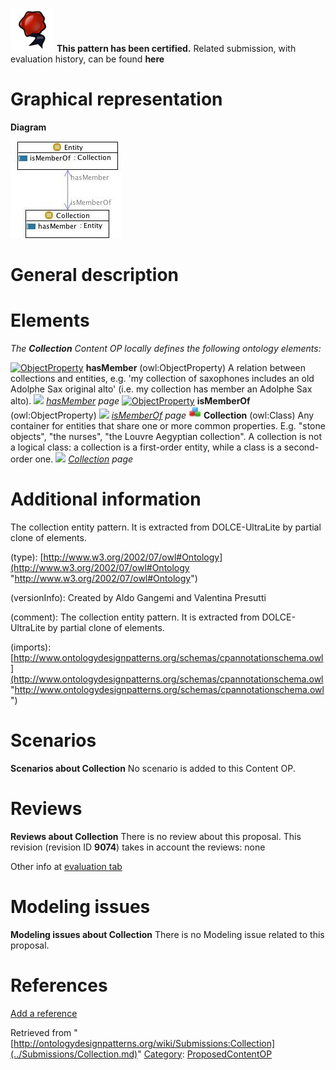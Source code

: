 [![](../images/thumb/b/b5/Certified.png/70px-Certified.png)](../Image/Certified.png.md "Certified.png") __This pattern has been certified.__
Related submission, with evaluation history, can be found __here__





#  Graphical representation


__Diagram__




[![Image:Collectionentity.jpg](../images/0/03/Collectionentity.jpg)](../Image/Collectionentity.jpg.md "Image:Collectionentity.jpg")




#  General description


  




#  Elements


_The __Collection__ Content OP locally defines the following ontology elements:_



[![ObjectProperty](../../images/thumb/c/c3/ObjectProperty.gif/20px-ObjectProperty.gif)](../Image/ObjectProperty.gif.md "ObjectProperty") __hasMember__ (owl:ObjectProperty) A relation between collections and entities, e.g. 'my collection of saxophones includes an old Adolphe Sax original alto' (i.e. my collection has member an Adolphe Sax alto). 
 [![](../../../images/thumb/8/87/ArrowRight.gif/11px-ArrowRight.gif)](../Image/ArrowRight.gif.md "ArrowRight.gif") _[hasMember](../Submissions/Collection/hasMember.md "Submissions:Collection/hasMember") page_
[![ObjectProperty](../../images/thumb/c/c3/ObjectProperty.gif/20px-ObjectProperty.gif)](../Image/ObjectProperty.gif.md "ObjectProperty") __isMemberOf__ (owl:ObjectProperty) 
 [![](../../../images/thumb/8/87/ArrowRight.gif/11px-ArrowRight.gif)](../Image/ArrowRight.gif.md "ArrowRight.gif") _[isMemberOf](../Submissions/Collection/isMemberOf.md "Submissions:Collection/isMemberOf") page_
[![Class](../images/thumb/2/27/Class.gif/20px-Class.gif)](../Image/Class.gif.md "Class") __Collection__ (owl:Class) Any container for entities that share one or more common properties. E.g. "stone objects", "the nurses", "the Louvre Aegyptian collection". A collection is not a logical class: a collection is a first-order entity, while a class is a second-order one. 
 [![](../../../images/thumb/8/87/ArrowRight.gif/11px-ArrowRight.gif)](../Image/ArrowRight.gif.md "ArrowRight.gif") _[Collection](../Submissions/Collection/Collection.md "Submissions:Collection/Collection") page_
#  Additional information


The collection entity pattern. 
It is extracted from DOLCE-UltraLite by partial clone of elements.


(type): [http://www.w3.org/2002/07/owl#Ontology](http://www.w3.org/2002/07/owl#Ontology "http://www.w3.org/2002/07/owl#Ontology")


(versionInfo): Created by Aldo Gangemi and Valentina Presutti


(comment): The collection entity pattern. 
It is extracted from DOLCE-UltraLite by partial clone of elements.


(imports): [http://www.ontologydesignpatterns.org/schemas/cpannotationschema.owl](http://www.ontologydesignpatterns.org/schemas/cpannotationschema.owl "http://www.ontologydesignpatterns.org/schemas/cpannotationschema.owl")



#  Scenarios



__Scenarios about Collection__
No scenario is added to this Content OP.




#  Reviews



__Reviews about Collection__
There is no review about this proposal.
This revision (revision ID __9074__) takes in account the reviews: none


Other info at [evaluation tab](http://ontologydesignpatterns.org/wiki/index.php?title=Submissions:Collection&action=evaluation "http://ontologydesignpatterns.org/wiki/index.php?title=Submissions:Collection&action=evaluation")




  




#  Modeling issues



__Modeling issues about Collection__
There is no Modeling issue related to this proposal.




  




#  References


[Add a reference](index.php@title=Odp%253AAdd_reference&subject=../Submissions/Collection.md "http://ontologydesignpatterns.org/wiki/index.php?title=Odp:Add_reference&subject=Submissions%3ACollection")


  






Retrieved from "[http://ontologydesignpatterns.org/wiki/Submissions:Collection](../Submissions/Collection.md)"
 [Category](http://ontologydesignpatterns.org/wiki/Special:Categories "Special:Categories"): [ProposedContentOP](../Category/ProposedContentOP.md "Category:ProposedContentOP")
